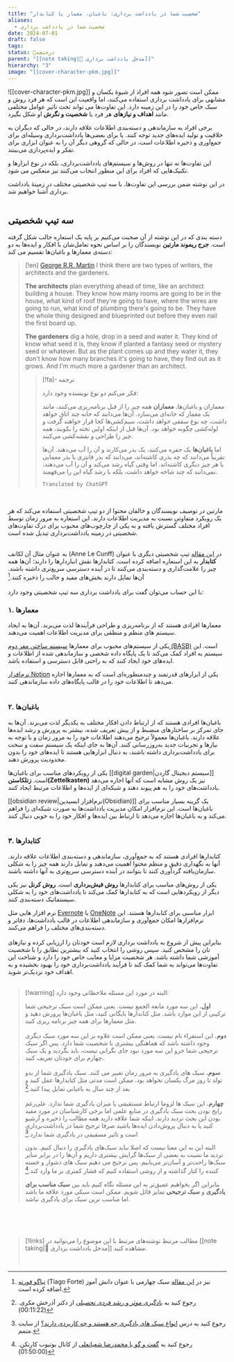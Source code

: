 ```yaml
---
title: "شخصیت شما در یادداشت برداری: باغبان، معمار یا کتابدار"
aliases:
  - شخصیت شما در یادداشت برداری
date: 2024-07-01
draft: false
tags: 
status: 🌿درختچه
parent: "[[note taking|📝 مدخل یادداشت برداری]]"
hierarchy: "3"
image: "[[cover-character-pkm.jpg]]"
---
```

![[cover-character-pkm.jpg]]
ممکن است تصور شود همه افراد از شیوۀ یکسان و مشابهی برای یادداشت برداری استفاده می‌کنند، اما واقعیت این است که هر فرد روش و سبک خاص خود را در این زمینه دارد. این تفاوت‌ها می تواند تحث تاثیر عوامل مختلفی مانند **اهداف و نیازهای** هر فرد یا **شخصیت و نگرش** او شکل بگیرد.

برخی افراد به سازماندهی و دسته‌بندی اطلاعات علاقه دارند، در حالی که دیگران به خلاقیت و تولید ایده‌های جدید توجه کنند. یا برای بعضی‌ها یادداشت‌برداری وسیله‌ای برای جمع‌آوری و ذخیره اطلاعات است، در حالی که گروهی دیگر آن را به عنوان ابزاری برای تفکر و ایده‌پردازی می‌بینند.

این تفاوت‌ها نه تنها در روش‌ها و سیستم‌های یادداشت‌برداری، بلکه در نوع ابزارها و تکنیک‌هایی که افراد برای این منظور انتخاب می‌کنند نیز منعکس می شود.

در این نوشته ضمن بررسی این تفاوت‌ها، با سه تیپ شخصیتی مختلف در زمینۀ یادداشت برداری آشنا خواهیم شد.
<br/><br/>
## سه تیپ شخصیتی

دسته بندی که در این نوشته از آن صحبت می‌کنیم بر پایه یک استعاره جالب شکل گرفته است. **جرج ریموند مارتین** نویسندگان را بر اساس نحوه تعامل‌شان با افکار و ایده‌ها به دو دسته‌ی معمار‌ها و باغبان‌ها تقسیم می کند:

> [!en] [George R.R. Martin](https://www.goodreads.com/quotes/749309-i-think-there-are-two-types-of-writers-the-architects)
> I think there are two types of writers, the architects and the gardeners.
> 
> **The architects** plan everything ahead of time, like an architect building a house. They know how many rooms are going to be in the house, what kind of roof they're going to have, where the wires are going to run, what kind of plumbing there's going to be. They have the whole thing designed and blueprinted out before they even nail the first board up.
> 
> **The gardeners** dig a hole, drop in a seed and water it. They kind of know what seed it is, they know if planted a fantasy seed or mystery seed or whatever. But as the plant comes up and they water it, they don't know how many branches it's going to have, they find out as it grows. And I'm much more a gardener than an architect.
> 
> > [!fa]- ترجمه
> >
> > فکر می‌کنم دو نوع نویسنده وجود دارد:
> > 
> > معماران و باغبان‌ها. **معماران** همه چیز را از قبل برنامه‌ریزی می‌کنند، مانند یک معمار که خانه‌ای می‌سازد. آن‌ها می‌دانند که خانه چند اتاق خواهد داشت، چه نوع سقفی خواهد داشت، سیم‌کشی‌ها کجا قرار خواهند گرفت و لوله‌کشی چگونه خواهد بود. آن‌ها قبل از اینکه اولین تخته را بکوبند، همه چیز را طراحی و نقشه‌کشی می‌کنند.
> > 
> > اما **باغبان‌ها** یک حفره می‌کنند، یک بذر می‌کارند و آن را آب می‌دهند. آن‌ها تقریباً می‌دانند که چه بذری کاشته‌اند، می‌دانند که بذر فانتزی یا بذر معمایی یا هر چیز دیگری کاشته‌اند. اما وقتی گیاه رشد می‌کند و آن را آب می‌دهند، نمی‌دانند که چند شاخه خواهد داشت، بلکه با رشد گیاه این را می‌فهمند.
> > 
> > `Translated by ChatGPT`

<br/>

مارتین در توصیف نویسندگان و خالقان محتوا از دو تیپ شخصیتی استفاده می‌کند که هر یک رویکرد متفاوتی نسبت به مدیریت اطلاعات دارند. این استعاره به مرور زمان توسط افراد مختلف گسترش یافته و به یکی از چارچوب‌های محبوب برای درک تفاوت‌های شخصیتی در زمینه یادداشت‌برداری تبدیل شده است.
<br/><br/>

به عنوان مثال آن لکانف (Anne Le Cunff) در [این مقاله](https://nesslabs.com/how-to-choose-the-right-note-taking-app) تیپ شخصیتی دیگری با عنوان **کتابدار** به این استعاره اضافه کرده است. کتابدارها نقش انباردارها را دارند؛ آن‌ها همه چیز را علامت‌گذاری و دسته‌بندی می‌کنند تا در آینده دسترسی سریع‌تری داشته باشند. آن‌ها تمایل دارند بخش‌های مفید و جالب را ذخیره کنند.[^1]
<br/><br/>
با این حساب می‌توان گفت برای یادداشت برداری سه تیپ شخصیتی وجود دارد:

### ۱. معمارها
معمارها افرادی هستند که از برنامه‌ریزی و طراحی فرآیندها لذت می‌برند. آن‌ها به ایجاد سیستم های منظم و منطقی برای مدیریت اطلاعات اهمیت می‌دهند.

یکی از سیستم‌های محبوب برای معمارها [سیستم ساختن مغز دوم (BASB)](https://workflowy.com/systems/build-a-second-brain/) است. این سیستم به افراد کمک می‌کند تا یک پایگاه داده شخصی و سازماندهی شده از اطلاعات و ایده‌های خود ایجاد کنند که به راحتی قابل دسترسی و استفاده باشد.

[نرم‌افزار Notion](https://www.notion.so/) یکی از ابزارهای قدرتمند و چندمنظوره‌ای است که به معمارها اجازه می‌دهد تا اطلاعات خود را در قالب پایگاه‌های داده سازماندهی کنند.
<br/><br/>
### ۲. باغبان‌ها
باغبان‌ها افرادی هستند که از ارتباط دادن افکار مختلف به یکدیگر لذت می‌برند. آن‌ها به جای تمرکز بر ساختارهای منضبط و از پیش تعریف شده، بیشتر به پرورش و رشد ایده‌ها علاقه دارند. باغبان‌ها معمولاً ترجیح می‌دهند اطلاعات خود را به مرور زمان و با توجه به نیازها و تجربیات جدید به‌روزرسانی کنند. آن‌ها به جای اینکه یک سیستم سفت و سخت برای یادداشت‌برداری داشته باشند، به دنبال ابزارهایی هستند تا ایده‌های خود را بدون محدودیت پرورش دهند.

یکی از رویکردهای مناسب برای باغبان‌ها [[digital garden|سیستم دیجیتال گاردن]] است. **زتلکاستن(Zettelkasten)** نیز یک روش مشابه است که آنها اجازه می‌دهد یادداشت‌های خود را به هم پیوند دهند و شبکه‌ای از ایده‌ها و اطلاعات مرتبط ایجاد کنند.

[[obsidian review|نرم‌افزار ابسیدین(Obsidian)]] یک گزینه بسیار مناسب برای باغبان‌ها است. این نرم‌افزار امکان مدیریت یادداشت‌ها به صورت شبکه‌ای را فراهم می‌کند و به باغبان‌ها اجازه می‌دهد تا ارتباط بین ایده‌ها و افکار خود را به خوبی دنبال کنند.
<br/><br/>
### ۳. کتابدارها
کتابدارها افرادی هستند که به جمع‌آوری، سازماندهی و دسته‌بندی اطلاعات علاقه دارند. آنها به نگهداری دقیق و منظم محتوا اهمیت می‌دهند و تمایل دارند همه چیز را به شکلی سازمان‌یافته گردآوری کنند تا بتوانند در آینده دسترسی سریع‌تری به آنها داشته باشند.

یکی از روش‌های مناسب برای کتابدارها **روش فیش‌برداری** است. **روش کرنل** نیز یکی دیگر از رویکردهایی است که به کتابدارها کمک می‌کند تا یادداشت‌های خود را به شکلی سیستماتیک دسته‌بندی کنند.

نرم افزار هایی مثل [Evernote](https://evernote.com/) یا [OneNote](https://www.onenote.com/) ابزار مناسبی برای کتابدارها هستند. این نرم‌افزارها امکان جمع‌آوری و سازماندهی اطلاعات در قالب یادداشت‌ها، دفاتر و دسته‌بندی‌های مختلف را فراهم می‌کنند.
<br/><br/>
بنابراین پیش از شروع به یادداشت برداری لازم است خودتان را ارزیابی کرده و نیازهای تان را مشخص کنید. سپس روشی را انتخاب کنید که بیشترین تطابق را با شخصیت آموزشی شما داشته باشد. هر شخصیت مزایا و معایب خاص خود را دارد و شناخت این تفاوت‌ها می‌تواند به شما کمک کند تا فرآیند یادداشت‌برداری خود را بهبود بخشیده و به اهداف خود نزدیک‌تر شوید.
<br/><br/>

> [!warning] البته در مورد این مسئله ملاحظاتی وجود دارد:
> 
> **اول.** این سه مورد مانعة الجمع نیست. یعنی ممکن است سبک ترجیحی شما ترکیبی از این موارد باشد. مثل کتابدار‌ها بایگانی کنید، مثل باغبان‌ها پرورش دهید و مثل معمارها برای همه چیز برنامه ریزی کنید.
> <br/><br/>
> **دوم.** این استقراء تام نیست. یعنی ممکن است علاوه بر این سه مورد سبک دیگری وجود داشته باشد که هماهنگی بیشتری با شخصیت شما دارد. پس اگر سبک ترجیحی شما جزو این سه مورد نبود جای نگرانی نیست، باید بگردید و یک سبک چهارم برای خودتان تعریف کنید.
> <br/><br/>
> **سوم.** سبک های یادگیری به مرور زمان تغییر می کنند. سبک یادگیری شما از بدو تولد تا روز مرگ یکسان نخواهد بود. ممکن است مدتی مثل کتابدارها عمل کنید و بعد از چند سال به باغبانی تمایل پیدا کنید.[^2]
> <br/><br/>
> **چهارم.** این سبک ها لزوما ارتباط مستقیمی با میزان یادگیری شما ندارد. علی‌رغم رایج بودن بحث سبک یادگیری در منابع علمی اما برخی کارشناسان در مورد مفید بودن این بحث تردید دارند. اینکه شما علاقه دارید همه مطالب را ذخیره و آرشیو کنید یا به دنبال پروش‌دادن ایده‌ها باشید صرفا ترجیح شما در یادداشت‌برداری است و تاثیر مسقیمی در یادگیری شما ندارد.[^3]
> 
> البته این به این معنا نیست که اصلا نباید سبک‌های یادگیری را دنبال کنیم. بدون تردید ما نسبت به بعضی از سبک‌ها گرایش بیشتری داریم و آن‌ها را در برابر سایر ‌سبک‌ها راحت‌تر و آسان‌تر می‌یابیم. پس ترجیح می دهیم سبک های دشوار و خسته کننده را کنار گذاشته و از روشی استفاده کنیم که فشار کمتری بر ما وارد کند.[^4]
> 
> بنابراین اگر بخواهیم عمیق‌تر به این مسئله نگاه کنیم باید بین **سبک مناسب برای یادگیری** و **سبک ترجیحی** تمایز قائل شویم.  ممکن است سبکی مورد علاقه ما باشد اما مناسب ترین سبک برای یادگیری نباشد.


<br/><br/><br/>

> [!links] مطالب مرتبط
> نوشته‌های مرتبط با این موضوع را می‌توانید در [[note taking|📝 مدخل یادداشت برداری]] مشاهده کنید.
> 
> <br/>


[^1]: [تیاگو فورته](https://fortelabs.com/) (Tiago Forte) نیز در [این مقاله](https://fortelabs.com/blog/the-4-notetaking-styles-how-to-choose-a-digital-notes-app-as-your-second-brain/) سبک چهارمی با عنوان دانش آموز اضافه کرده است.
[^2]: رجوع کنید به [یادگیری موثر و رشد فردی تحصیلی](https://www.aparat.com/v/4svaS?t=683)  از دکتر آذرخش مکری. (00:11:22)
[^3]: رجوع کنید به درس [انواع سبک های یادگیری چه هستند و چه کاربردی دارند؟](https://motamem.org/%D8%A7%D9%86%D9%88%D8%A7%D8%B9-%D8%B3%D8%A8%DA%A9-%D9%87%D8%A7%DB%8C-%DB%8C%D8%A7%D8%AF%DA%AF%DB%8C%D8%B1%DB%8C/) از سایت متمم.
[^4]: رجوع کنید به [گفت‌ و گو با محمدرضا شعبانعلی](https://youtu.be/X9JKabtaCuY?si=7twEO14etC-Hjtat&t=6600) از کانال یوتیوب کارنکن. (01:50:00)

